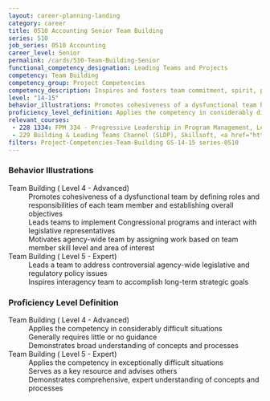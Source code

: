 ```yaml
---
layout: career-planning-landing
category: career
title: 0510 Accounting Senior Team Building
series: 510
job_series: 0510 Accounting
career_level: Senior
permalink: /cards/510-Team-Building-Senior
functional_competency_designation: Leading Teams and Projects
competency: Team Building
competency_group: Project Competencies
competency_description: Inspires and fosters team commitment, spirit, pride, and trust; facilitates cooperation and motivates team members to accomplish group goals
level: "14-15"
behavior_illustrations: Promotes cohesiveness of a dysfunctional team by defining roles and responsibilities of each team member and establishing overall objectives ? Leads teams to implement Congressional programs and interact with legislative representatives ? Motivates agency-wide team by assigning work based on team member skill level and area of interest ? Leads a team to address controversial agency-wide legislative and regulatory policy issues ? Inspires interagency team to accomplish long-term strategic goals
proficiency_level_definition: Applies the competency in considerably difficult situations ? Generally requires little or no guidance ? Demonstrates broad understanding of concepts and processes ? Applies the competency in exceptionally difficult situations ? Serves as a key resource and advises others ? Demonstrates comprehensive, expert understanding of concepts and processes
relevant_courses: 
 - 228 1334: FPM 334 - Progressive Leadership in Program Management, Learning Tree, <a href="https://www.learningtree.com/courses/1334/fac-p-pm-certification-program-management-classes-program-manager-courses/">https://www.learningtree.com/courses/1334/fac-p-pm-certification-program-management-classes-program-manager-courses/</a>
 - 229 Building & Leading Teams Channel (SLDP), Skillsoft, <a href="https://www.skillsoft.com/channel/building-leading-teams-bbeb65e0-c400-11e7-bfa9-ef5e1a5e569f">https://www.skillsoft.com/channel/building-leading-teams-bbeb65e0-c400-11e7-bfa9-ef5e1a5e569f</a>
filters: Project-Competencies-Team-Building GS-14-15 series-0510
---
```


<div class="desktop:grid-col-6 margin-y-205">
  <div class="border-top-05 bg-white padding-2 shadow-5 height-full members-hover border-1px border-gray-30 border-top-orange radius-lg">
    <h3>Behavior Illustrations</h3>
    <dl class="text-base"><dt>Team Building ( Level 4 - Advanced)</dt><dd>Promotes cohesiveness of a dysfunctional team by defining roles and responsibilities of each team member and establishing overall objectives </dd><dd> Leads teams to implement Congressional programs and interact with legislative representatives </dd><dd> Motivates agency-wide team by assigning work based on team member skill level and area of interest</dd><dt>Team Building ( Level 5 - Expert)</dt><dd>Leads a team to address controversial agency-wide legislative and regulatory policy issues </dd><dd> Inspires interagency team to accomplish long-term strategic goals</dd></dl>
  </div>
</div>
<div class="desktop:grid-col-6 margin-y-205">
  <div class="border-top-05 bg-white padding-2 shadow-5 height-full members-hover border-1px border-gray-30 border-top-orange radius-lg">
    <h3>Proficiency Level Definition</h3>
    <dl class="text-base"><dt>Team Building ( Level 4 - Advanced)</dt><dd>Applies the competency in considerably difficult situations </dd><dd> Generally requires little or no guidance </dd><dd> Demonstrates broad understanding of concepts and processes</dd><dt>Team Building ( Level 5 - Expert)</dt><dd>Applies the competency in exceptionally difficult situations </dd><dd> Serves as a key resource and advises others </dd><dd> Demonstrates comprehensive, expert understanding of concepts and processes</dd></dl>
  </div>
</div>